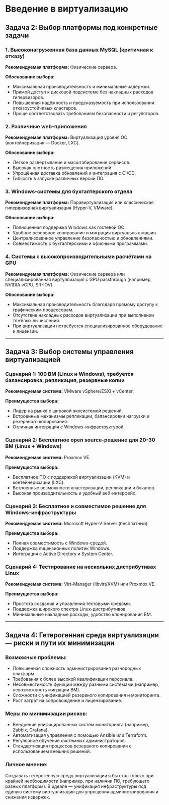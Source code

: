 # Введение в виртуализацию

## Задача 2: Выбор платформы под конкретные задачи

### 1. Высоконагруженная база данных MySQL (критичная к отказу)

**Рекомендуемая платформа:** Физические сервера.

**Обоснование выбора:**

* Максимальная производительность и минимальные задержки.
* Прямой доступ к дисковой подсистеме без накладных расходов гипервизоров.
* Повышенная надёжность и предсказуемость при использовании отказоустойчивых кластеров.
* Проще соответствовать требованиям безопасности и регуляторов.

### 2. Различные web-приложения

**Рекомендуемая платформа:** Виртуализация уровня ОС (контейнеризация — Docker, LXC).

**Обоснование выбора:**

* Лёгкое развёртывание и масштабирование сервисов.
* Высокая плотность размещения приложений.
* Упрощённая доставка обновлений и интеграция с CI/CD.
* Гибкость в запуске различных версий ПО.

### 3. Windows-системы для бухгалтерского отдела

**Рекомендуемая платформа:** Паравиртуализация или классическая гипервизорная виртуализация (Hyper-V, VMware).

**Обоснование выбора:**

* Полноценная поддержка Windows как гостевой ОС.
* Удобное резервное копирование и миграция виртуальных машин.
* Централизованное управление безопасностью и обновлениями.
* Совместимость с бухгалтерскими и офисными программами.

### 4. Системы с высокопроизводительными расчётами на GPU

**Рекомендуемая платформа:** Физические сервера или специализированная виртуализация с GPU passthrough (например, NVIDIA vGPU, SR-IOV).

**Обоснование выбора:**

* Максимальная производительность благодаря прямому доступу к графическим процессорам.
* Отсутствие накладных расходов виртуализации при выполнении тяжёлых вычислений.
* При виртуализации потребуется специализированное оборудование и лицензии.

---

## Задача 3: Выбор системы управления виртуализацией

### Сценарий 1: 100 ВМ (Linux и Windows), требуется балансировка, репликация, резервные копии

**Рекомендуемая система:** VMware vSphere/ESXi + vCenter.

**Преимущества выбора:**

* Лидер на рынке с широкой экосистемой решений.
* Встроенные механизмы репликации, балансировки нагрузки и резервного копирования.
* Отличная интеграция с Windows-инфраструктурой.

### Сценарий 2: Бесплатное open source-решение для 20-30 ВМ (Linux + Windows)

**Рекомендуемая система:** Proxmox VE.

**Преимущества выбора:**

* Бесплатное ПО с поддержкой виртуализации (KVM) и контейнеризации (LXC).
* Встроенные возможности кластеризации, репликации и бэкапов.
* Высокая производительность и удобный веб-интерфейс.

### Сценарий 3: Бесплатное и совместимое решение для Windows-инфраструктуры

**Рекомендуемая система:** Microsoft Hyper-V Server (бесплатный).

**Преимущества выбора:**

* Полная совместимость с Windows-средой.
* Поддержка лицензионных политик Windows.
* Интеграция с Active Directory и System Center.

### Сценарий 4: Тестирование на нескольких дистрибутивах Linux

**Рекомендуемая система:** Virt-Manager (libvirt/KVM) или Proxmox VE.

**Преимущества выбора:**

* Простота создания и управления тестовыми средами.
* Поддержка широкого спектра Linux-дистрибутивов.
* Минимальные накладные расходы, удобство клонирования ВМ.

---

## Задача 4: Гетерогенная среда виртуализации — риски и пути их минимизации

### Возможные проблемы:

* Повышенная сложность администрирования разнородных платформ.
* Требования к более высокой квалификации персонала.
* Несовместимость функций между разными системами (например, невозможность миграции ВМ).
* Сложности с унификацией резервного копирования и мониторинга.
* Рост затрат на сопровождение и лицензирование.

### Меры по минимизации рисков:

* Внедрение унифицированных систем мониторинга (например, Zabbix, Grafana).
* Автоматизация управления с помощью Ansible или Terraform.
* Регулярное обучение системных администраторов.
* Стандартизация процессов резервного копирования с использованием внешних решений.

### Личное мнение:

Создавать гетерогенную среду виртуализации я бы стал только при крайней необходимости (например, при наличии ПО, требующего разных платформ). В идеале — унификация инфраструктуры под единую систему виртуализации для упрощения администрирования и снижения издержек.
